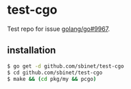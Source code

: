 test-cgo
========

Test repo for issue [golang/go#9967](https://github.com/golang/go/issues/9967).

## installation

```sh
$ go get -d github.com/sbinet/test-cgo
$ cd github.com/sbinet/test-cgo
$ make && (cd pkg/my && pcgo)
```
